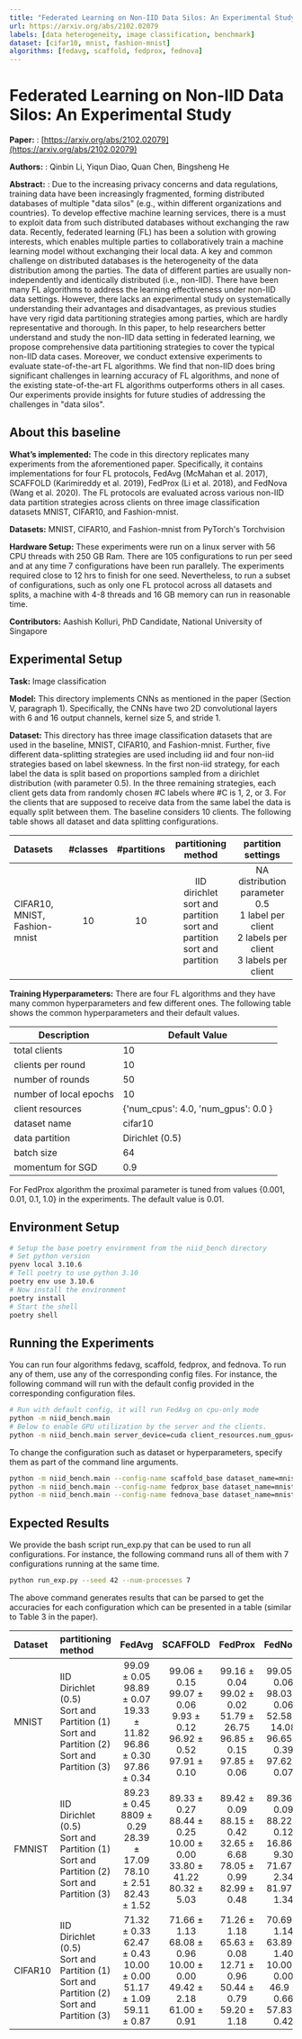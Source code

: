 ```yaml
---
title: "Federated Learning on Non-IID Data Silos: An Experimental Study"
url: https://arxiv.org/abs/2102.02079
labels: [data heterogeneity, image classification, benchmark]
dataset: [cifar10, mnist, fashion-mnist]
algorithms: [fedavg, scaffold, fedprox, fednova]
---
```


# Federated Learning on Non-IID Data Silos: An Experimental Study

****Paper:**** : [https://arxiv.org/abs/2102.02079](https://arxiv.org/abs/2102.02079)

****Authors:**** : Qinbin Li, Yiqun Diao, Quan Chen, Bingsheng He

****Abstract:**** : Due to the increasing privacy concerns and data regulations, training data have been increasingly fragmented, forming distributed databases of multiple "data silos" (e.g., within different organizations and countries). To develop effective machine learning services, there is a must to exploit data from such distributed databases without exchanging the raw data. Recently, federated learning (FL) has been a solution with growing interests, which enables multiple parties to collaboratively train a machine learning model without exchanging their local data. A key and common challenge on distributed databases is the heterogeneity of the data distribution among the parties. The data of different parties are usually non-independently and identically distributed (i.e., non-IID). There have been many FL algorithms to address the learning effectiveness under non-IID data settings. However, there lacks an experimental study on systematically understanding their advantages and disadvantages, as previous studies have very rigid data partitioning strategies among parties, which are hardly representative and thorough. In this paper, to help researchers better understand and study the non-IID data setting in federated learning, we propose comprehensive data partitioning strategies to cover the typical non-IID data cases. Moreover, we conduct extensive experiments to evaluate state-of-the-art FL algorithms. We find that non-IID does bring significant challenges in learning accuracy of FL algorithms, and none of the existing state-of-the-art FL algorithms outperforms others in all cases. Our experiments provide insights for future studies of addressing the challenges in "data silos".


## About this baseline

****What’s implemented:**** The code in this directory replicates many experiments from the aforementioned paper. Specifically, it contains implementations for four FL protocols, FedAvg (McMahan et al. 2017), SCAFFOLD (Karimireddy et al. 2019), FedProx (Li et al. 2018), and FedNova (Wang et al. 2020). The FL protocols are evaluated across various non-IID data partition strategies across clients on three image classification datasets MNIST, CIFAR10, and Fashion-mnist.

****Datasets:**** MNIST, CIFAR10, and Fashion-mnist from PyTorch's Torchvision

****Hardware Setup:**** These experiments were run on a linux server with 56 CPU threads with 250 GB Ram. There are 105 configurations to run per seed and at any time 7 configurations have been run parallely. The experiments required close to 12 hrs to finish for one seed. Nevertheless, to run a subset of configurations, such as only one FL protocol across all datasets and splits, a machine with 4-8 threads and 16 GB memory can run in reasonable time.

****Contributors:**** Aashish Kolluri, PhD Candidate, National University of Singapore


## Experimental Setup

****Task:**** Image classification

****Model:**** This directory implements CNNs as mentioned in the paper (Section V, paragraph 1). Specifically, the CNNs have two 2D convolutional layers with 6 and 16 output channels, kernel size 5, and stride 1.

****Dataset:**** This directory has three image classification datasets that are used in the baseline, MNIST, CIFAR10, and Fashion-mnist. Further, five different data-splitting strategies are used including iid and four non-iid strategies based on label skewness. In the first non-iid strategy, for each label the data is split based on proportions sampled from a dirichlet distribution (with parameter 0.5). In the three remaining strategies, each client gets data from randomly chosen #C labels where #C is 1, 2, or 3. For the clients that are supposed to receive data from the same label the data is equally split between them. The baseline considers 10 clients. The following table shows all dataset and data splitting configurations.

| Datasets | #classes | #partitions | partitioning method | partition settings |
| :------ | :---: | :---: | :---: | :---: |
| CIFAR10, MNIST, Fashion-mnist | 10 | 10 | IID<br>dirichlet<br>sort and partition<br>sort and partition<br>sort and partition | NA<br>distribution parameter 0.5<br>1 label per client<br>2 labels per client<br>3 labels per client |


****Training Hyperparameters:**** There are four FL algorithms and they have many common hyperparameters and few different ones. The following table shows the common hyperparameters and their default values.

| Description | Default Value |
| ----------- | ----- |
| total clients | 10 |
| clients per round | 10 |
| number of rounds | 50 |
| number of local epochs | 10 |
| client resources | {'num_cpus': 4.0, 'num_gpus': 0.0 }|
| dataset name | cifar10 
| data partition | Dirichlet (0.5) |
| batch size | 64 |
| momentum for SGD | 0.9 |

For FedProx algorithm the proximal parameter is tuned from values {0.001, 0.01, 0.1, 1.0} in the experiments. The default value is 0.01. 


## Environment Setup

```bash
# Setup the base poetry enviroment from the niid_bench directory
# Set python version
pyenv local 3.10.6
# Tell poetry to use python 3.10
poetry env use 3.10.6
# Now install the environment
poetry install
# Start the shell
poetry shell
```


## Running the Experiments
You can run four algorithms fedavg, scaffold, fedprox, and fednova. To run any of them, use any of the corresponding config files. For instance, the following command will run with the default config provided in the corresponding configuration files.

```bash
# Run with default config, it will run FedAvg on cpu-only mode
python -m niid_bench.main
# Below to enable GPU utilization by the server and the clients.
python -m niid_bench.main server_device=cuda client_resources.num_gpus=0.2
```

To change the configuration such as dataset or hyperparameters, specify them as part of the command line arguments.

```bash
python -m niid_bench.main --config-name scaffold_base dataset_name=mnist partitioning=iid # iid
python -m niid_bench.main --config-name fedprox_base dataset_name=mnist partitioning=dirichlet # dirichlet
python -m niid_bench.main --config-name fednova_base dataset_name=mnist partitioning=label_quantity labels_per_client=3 # sort and partition
```


## Expected Results

We provide the bash script run_exp.py that can be used to run all configurations. For instance, the following command runs all of them with 7 configurations running at the same time.

```bash
python run_exp.py --seed 42 --num-processes 7
```

The above command generates results that can be parsed to get the accuracies for each configuration which can be presented in a table (similar to Table 3 in the paper).

| Dataset | partitioning method | FedAvg | SCAFFOLD | FedProx | FedNova |
| :------ | :------ | :---: | :---: | :---: | :---: |
| MNIST | IID<br>Dirichlet (0.5)<br>Sort and Partition (1)<br>Sort and Partition (2)<br>Sort and Partition (3) | 99.09 &#xB1; 0.05<br>98.89 &#xB1; 0.07<br>19.33 &#xB1; 11.82<br>96.86 &#xB1; 0.30<br>97.86 &#xB1; 0.34 | 99.06 &#xB1; 0.15<br>99.07 &#xB1; 0.06<br>9.93 &#xB1; 0.12<br>96.92 &#xB1; 0.52<br>97.91 &#xB1; 0.10 | 99.16 &#xB1; 0.04<br>99.02 &#xB1; 0.02<br>51.79 &#xB1; 26.75<br>96.85 &#xB1; 0.15<br>97.85 &#xB1; 0.06 | 99.05 &#xB1; 0.06<br>98.03 &#xB1; 0.06<br>52.58 &#xB1; 14.08<br>96.65 &#xB1; 0.39<br>97.62 &#xB1; 0.07 |
| FMNIST | IID<br>Dirichlet (0.5)<br>Sort and Partition (1)<br>Sort and Partition (2)<br>Sort and Partition (3) | 89.23 &#xB1; 0.45<br>8809 &#xB1; 0.29<br>28.39 &#xB1; 17.09<br>78.10 &#xB1; 2.51<br>82.43 &#xB1; 1.52 | 89.33 &#xB1; 0.27<br>88.44 &#xB1; 0.25<br>10.00 &#xB1; 0.00<br>33.80 &#xB1; 41.22<br>80.32 &#xB1; 5.03 | 89.42 &#xB1; 0.09<br>88.15 &#xB1; 0.42<br>32.65 &#xB1; 6.68<br>78.05 &#xB1; 0.99<br>82.99 &#xB1; 0.48 | 89.36 &#xB1; 0.09<br>88.22 &#xB1; 0.12<br>16.86 &#xB1; 9.30<br>71.67 &#xB1; 2.34<br>81.97 &#xB1; 1.34 |
| CIFAR10 | IID<br>Dirichlet (0.5)<br>Sort and Partition (1)<br>Sort and Partition (2)<br>Sort and Partition (3) | 71.32 &#xB1; 0.33<br>62.47 &#xB1; 0.43<br>10.00 &#xB1; 0.00<br>51.17 &#xB1; 1.09<br>59.11 &#xB1; 0.87 | 71.66 &#xB1; 1.13<br>68.08 &#xB1; 0.96<br>10.00 &#xB1; 0.00<br>49.42 &#xB1; 2.18<br>61.00 &#xB1; 0.91 | 71.26 &#xB1; 1.18<br>65.63 &#xB1; 0.08<br>12.71 &#xB1; 0.96<br>50.44 &#xB1; 0.79<br>59.20 &#xB1; 1.18 | 70.69 &#xB1; 1.14<br>63.89 &#xB1; 1.40<br>10.00 &#xB1; 0.00 <br>46.9 &#xB1; 0.66<br>57.83 &#xB1; 0.42 |

